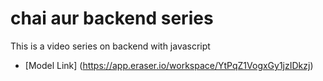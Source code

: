 # chai aur backend series

This is a video series on backend with javascript
-  [Model Link] (https://app.eraser.io/workspace/YtPqZ1VogxGy1jzIDkzj)